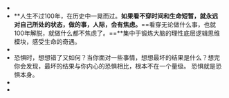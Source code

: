 -
- **人生不过100年，在历史中一晃而过。**如果看不穿时间和生命短暂，就永远对自己所处的状态，做的事，人际，会有焦虑。**==看穿无论做什么事，也就100年解脱，就做什么都不焦虑了。==**集中于锻炼大脑的理性底层逻辑思维模块，感受生命的奇遇。
-
- 恐惧时，想想错了又如何？当你面对一些事情，想想最坏的结果是什么？想完你会发现，最坏的结果与你内心的恐惧相比，根本不在一个量级。 
  恐惧就是恐惧本身。
-
-